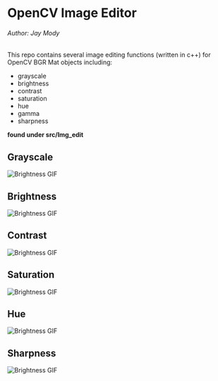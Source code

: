 # OpenCV Image Editor
###### Author: Jay Mody

This repo contains several image editing functions (written in c++) for OpenCV BGR Mat objects including:

- grayscale
- brightness
- contrast
- saturation
- hue
- gamma
- sharpness

**found under src/Img_edit**

## Grayscale
![Brightness GIF](/img/grayscale.gif)

## Brightness
![Brightness GIF](/img/brightness.gif)

## Contrast
![Brightness GIF](/img/contrast.gif)

## Saturation
![Brightness GIF](/img/saturation.gif)

## Hue
![Brightness GIF](/img/hue.gif)

## Sharpness
![Brightness GIF](/img/sharpness.gif)